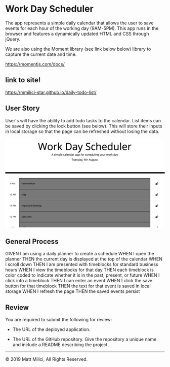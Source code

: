 # Work Day Scheduler

The app represents a simple daily calendar that allows the user to save events for each hour of the working day (9AM-5PM). This app runs in the browser and features a dynamically updated HTML and CSS through jQuery.

We are also using the Moment library (see link below below) library to capture the current date and time.

https://momentjs.com/docs/

## link to site!

https://mmilici-star.github.io/daily-todo-list/

## User Story

User's will have the ability to add todo tasks to the calendar. List items can be saved by clicking the lock button (see below). This will store their inputs in local storage so that the page can be refreshed without losing the data.

![day planner screenshot](./screenshot1.png)

## General Process

GIVEN I am using a daily planner to create a schedule
WHEN I open the planner
THEN the current day is displayed at the top of the calendar
WHEN I scroll down
THEN I am presented with timeblocks for standard business hours
WHEN I view the timeblocks for that day
THEN each timeblock is color coded to indicate whether it is in the past, present, or future
WHEN I click into a timeblock
THEN I can enter an event
WHEN I click the save button for that timeblock
THEN the text for that event is saved in local storage
WHEN I refresh the page
THEN the saved events persist

## Review

You are required to submit the following for review:

- The URL of the deployed application.

- The URL of the GitHub repository. Give the repository a unique name and include a README describing the project.

---

© 2019 Matt Milici, All Rights Reserved.
